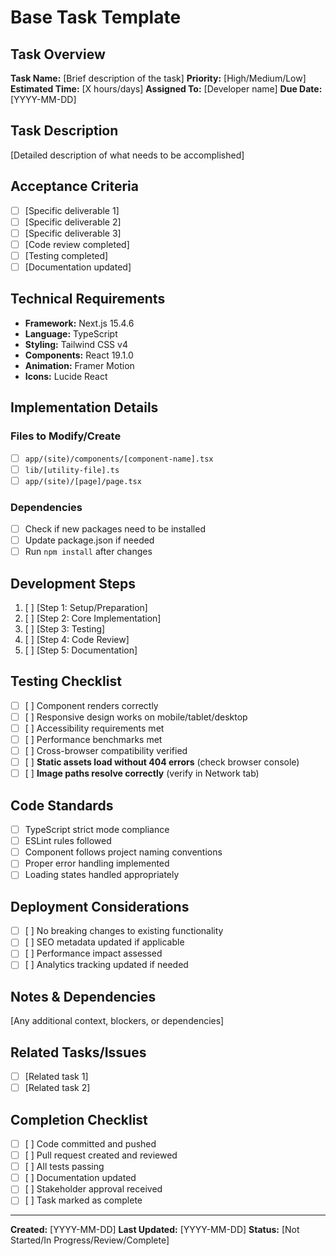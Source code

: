 # Base Task Template

## Task Overview
**Task Name:** [Brief description of the task]
**Priority:** [High/Medium/Low]
**Estimated Time:** [X hours/days]
**Assigned To:** [Developer name]
**Due Date:** [YYYY-MM-DD]

## Task Description
[Detailed description of what needs to be accomplished]

## Acceptance Criteria
- [ ] [Specific deliverable 1]
- [ ] [Specific deliverable 2]
- [ ] [Specific deliverable 3]
- [ ] [Code review completed]
- [ ] [Testing completed]
- [ ] [Documentation updated]

## Technical Requirements
- **Framework:** Next.js 15.4.6
- **Language:** TypeScript
- **Styling:** Tailwind CSS v4
- **Components:** React 19.1.0
- **Animation:** Framer Motion
- **Icons:** Lucide React

## Implementation Details
### Files to Modify/Create
- [ ] `app/(site)/components/[component-name].tsx`
- [ ] `lib/[utility-file].ts`
- [ ] `app/(site)/[page]/page.tsx`

### Dependencies
- [ ] Check if new packages need to be installed
- [ ] Update package.json if needed
- [ ] Run `npm install` after changes

## Development Steps
1. [ ] [Step 1: Setup/Preparation]
2. [ ] [Step 2: Core Implementation]
3. [ ] [Step 3: Testing]
4. [ ] [Step 4: Code Review]
5. [ ] [Step 5: Documentation]

## Testing Checklist
- [ ] [ ] Component renders correctly
- [ ] [ ] Responsive design works on mobile/tablet/desktop
- [ ] [ ] Accessibility requirements met
- [ ] [ ] Performance benchmarks met
- [ ] [ ] Cross-browser compatibility verified
- [ ] [ ] **Static assets load without 404 errors** (check browser console)
- [ ] [ ] **Image paths resolve correctly** (verify in Network tab)

## Code Standards
- [ ] TypeScript strict mode compliance
- [ ] ESLint rules followed
- [ ] Component follows project naming conventions
- [ ] Proper error handling implemented
- [ ] Loading states handled appropriately

## Deployment Considerations
- [ ] [ ] No breaking changes to existing functionality
- [ ] [ ] SEO metadata updated if applicable
- [ ] [ ] Performance impact assessed
- [ ] [ ] Analytics tracking updated if needed

## Notes & Dependencies
[Any additional context, blockers, or dependencies]

## Related Tasks/Issues
- [ ] [Related task 1]
- [ ] [Related task 2]

## Completion Checklist
- [ ] [ ] Code committed and pushed
- [ ] [ ] Pull request created and reviewed
- [ ] [ ] All tests passing
- [ ] [ ] Documentation updated
- [ ] [ ] Stakeholder approval received
- [ ] [ ] Task marked as complete

---

**Created:** [YYYY-MM-DD]
**Last Updated:** [YYYY-MM-DD]
**Status:** [Not Started/In Progress/Review/Complete]
